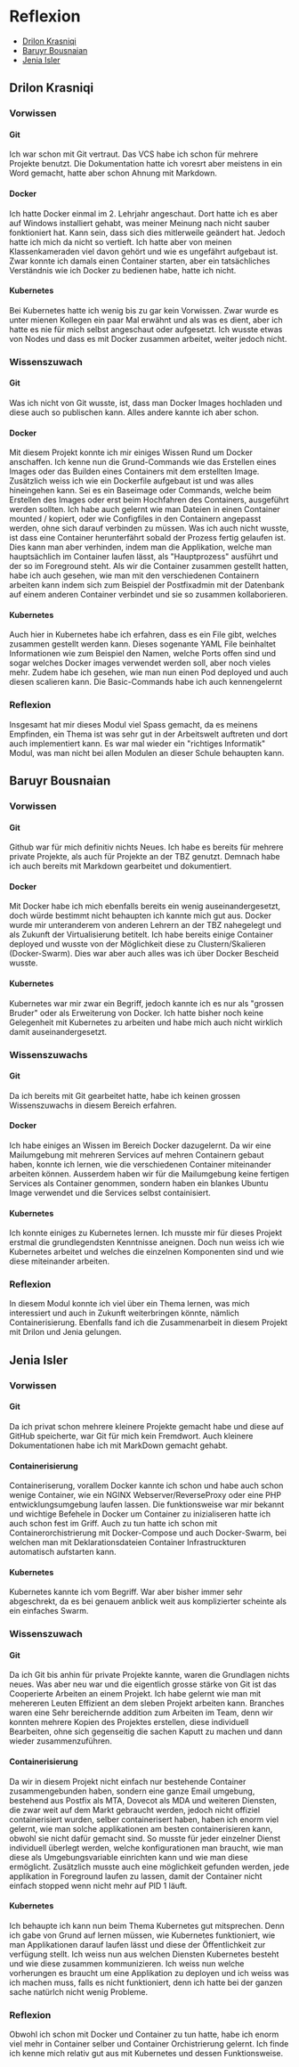# Reflexion
- [Drilon Krasniqi](#Drilon-Krasniqi)
- [Baruyr Bousnaian](#Baruyr-Bousnaian)
- [Jenia Isler](#Jenia-Isler)

## Drilon Krasniqi

### Vorwissen

#### Git
Ich war schon mit Git vertraut. Das VCS habe ich schon für mehrere Projekte benutzt. Die Dokumentation hatte ich voresrt aber meistens in ein Word gemacht, hatte aber schon Ahnung mit Markdown.

#### Docker
Ich hatte Docker einmal im 2. Lehrjahr angeschaut. Dort hatte ich es aber auf Windows installiert gehabt, was meiner Meinung nach nicht sauber fonktioniert hat. Kann sein, dass sich dies mitlerweile geändert hat. Jedoch hatte ich mich da nicht so vertieft. Ich hatte aber von meinen Klassenkameraden viel davon gehört und wie es ungefährt aufgebaut ist. 
Zwar konnte ich damals einen Container starten, aber ein tatsächliches Verständnis wie ich Docker zu bedienen habe, hatte ich nicht.

#### Kubernetes
Bei Kubernetes hatte ich wenig bis zu gar kein Vorwissen. Zwar wurde es unter mienen Kollegen ein paar Mal erwähnt und als was es dient, aber ich hatte es nie für mich selbst angeschaut oder aufgesetzt. Ich wusste etwas von Nodes und dass es mit Docker zusammen arbeitet, weiter jedoch nicht.

### Wissenszuwach

#### Git
Was ich nicht von Git wusste, ist, dass man Docker Images hochladen und diese auch so publischen kann. Alles andere kannte ich aber schon.

#### Docker
Mit diesem Projekt konnte ich mir einiges Wissen Rund um Docker anschaffen. Ich kenne nun die Grund-Commands wie das Erstellen eines Images oder das Builden eines Containers mit dem erstellten Image. Zusätzlich weiss ich wie ein Dockerfile aufgebaut ist und was alles hineingehen kann. Sei es ein Baseimage oder Commands, welche beim Erstellen des Images oder erst beim Hochfahren des Containers, ausgeführt werden sollten. Ich habe auch gelernt wie man Dateien in einen Container mounted / kopiert, oder wie Configfiles in den Containern angepasst werden, ohne sich darauf verbinden zu müssen. Was ich auch nicht wusste, ist dass eine Container herunterfährt sobald der Prozess fertig gelaufen ist. Dies kann man aber verhinden, indem man die Applikation, welche man hauptsächlich im Container laufen lässt, als "Hauptprozess" ausführt und der so im Foreground steht. Als wir die Container zusammen gestellt hatten, habe ich auch gesehen, wie man mit den verschiedenen Containern arbeiten kann indem sich zum Beispiel der Postfixadmin mit der Datenbank auf einem anderen Container verbindet und sie so zusammen kollaborieren.

#### Kubernetes
Auch hier in Kubernetes habe ich erfahren, dass es ein File gibt, welches zusammen gestellt werden kann. Dieses sogenante YAML File beinhaltet Informationen wie zum Beispiel den Namen, welche Ports offen sind und sogar welches Docker images verwendet werden soll, aber noch vieles mehr. Zudem habe ich gesehen, wie man nun einen Pod deployed und auch diesen scalieren kann. Die Basic-Commands habe ich auch kennengelernt

### Reflexion
Insgesamt hat mir dieses Modul viel Spass gemacht, da es meinens Empfinden, ein Thema ist was sehr gut in der Arbeitswelt auftreten und dort auch implementiert kann. Es war mal wieder ein "richtiges Informatik" Modul, was man nicht bei allen Modulen an dieser Schule behaupten kann.

## Baruyr Bousnaian

### Vorwissen

#### Git
Github war für mich definitiv nichts Neues. Ich habe es bereits für mehrere private Projekte, als auch für Projekte an der TBZ genutzt. Demnach habe ich auch bereits mit Markdown gearbeitet und dokumentiert.
#### Docker
Mit Docker habe ich mich ebenfalls bereits ein wenig auseinandergesetzt, doch würde bestimmt nicht behaupten ich kannte mich gut aus. Docker wurde mir unteranderem von anderen Lehrern an der TBZ nahegelegt und als Zukunft der Virtualisierung betitelt. Ich habe bereits einige Container deployed und wusste von der Möglichkeit diese zu Clustern/Skalieren (Docker-Swarm). Dies war aber auch alles was ich über Docker Bescheid wusste.
#### Kubernetes
Kubernetes war mir zwar ein Begriff, jedoch kannte ich es nur als "grossen Bruder" oder als Erweiterung von Docker. Ich hatte bisher noch keine Gelegenheit mit Kubernetes zu arbeiten und habe mich auch nicht wirklich damit auseinandergesetzt.


### Wissenszuwachs

#### Git
Da ich bereits mit Git gearbeitet hatte, habe ich keinen grossen Wissenszuwachs in diesem Bereich erfahren.
#### Docker
Ich habe einiges an Wissen im Bereich Docker dazugelernt. Da wir eine Mailumgebung mit mehreren Services auf mehren Containern gebaut haben, konnte ich lernen, wie die verschiedenen Container miteinander arbeiten können. Ausserdem haben wir für die Mailumgebung keine fertigen Services als Container genommen, sondern haben ein blankes Ubuntu Image verwendet und die Services selbst containisiert. 
#### Kubernetes
Ich konnte einiges zu Kubernetes lernen. Ich musste mir für dieses Projekt erstmal die grundlegendsten Kenntnisse aneignen. Doch nun weiss ich wie Kubernetes arbeitet und welches die einzelnen Komponenten sind und wie diese miteinander arbeiten.


### Reflexion
In diesem Modul konnte ich viel über ein Thema lernen, was mich interessiert und auch in Zukunft weiterbringen könnte, nämlich Containerisierung. Ebenfalls fand ich die Zusammenarbeit in diesem Projekt mit Drilon und Jenia gelungen.


## Jenia Isler

### Vorwissen
#### Git
Da ich privat schon mehrere kleinere Projekte gemacht habe und diese auf GitHub speicherte, war Git für mich kein Fremdwort. Auch kleinere Dokumentationen habe ich mit MarkDown gemacht gehabt.
#### Containerisierung
Containeriserung, vorallem Docker kannte ich schon und habe auch schon wenige Container, wie ein NGINX Webserver/ReverseProxy oder eine PHP entwicklungsumgebung laufen lassen. Die funktionsweise war mir bekannt und wichtige Befehele in Docker um Container zu inizialiseren hatte ich auch schon fest im Griff. Auch zu tun hatte ich schon mit Containerorchistrierung mit Docker-Compose und auch Docker-Swarm, bei welchen man mit Deklarationsdateien Container Infrastruckturen automatisch aufstarten kann. 
#### Kubernetes
Kubernetes kannte ich vom Begriff. War aber bisher immer sehr abgeschrekt, da es bei genauem anblick weit aus komplizierter scheinte als ein einfaches Swarm.



### Wissenszuwach

#### Git
Da ich Git bis anhin für private Projekte kannte, waren die Grundlagen nichts neues. Was aber neu war und die eigentlich grosse stärke von Git ist das Cooperierte Arbeiten an einem Projekt. Ich habe gelernt wie man mit mehereren Leuten Effizient an dem sleben Projekt arbeiten kann. Branches waren eine Sehr bereichernde addition zum Arbeiten im Team, denn wir konnten mehrere Kopien des Projektes erstellen, diese individuell Bearbeiten, ohne sich gegenseitig die sachen Kaputt zu machen und dann wieder zusammenzuführen.
#### Containerisierung
Da wir in diesem Projekt nicht einfach nur bestehende Container zusammengebunden haben, sondern eine ganze Email umgebung, bestehend aus Postfix als MTA, Dovecot als MDA und weiteren Diensten, die zwar weit auf dem Markt gebraucht werden, jedoch nicht offiziel containerisiert wurden, selber containerisert haben, haben ich enorm viel gelernt, wie man solche applikationen am besten containerisieren kann, obwohl sie nicht dafür gemacht sind. So musste für jeder einzelner Dienst individuell überlegt werden, welche konfigurationen man braucht, wie man diese als Umgebungsvariable einrichten kann und wie man diese ermöglicht. Zusätzlich musste auch eine möglichkeit gefunden werden, jede applikation in Foreground laufen zu lassen, damit der Container nicht einfach stopped wenn nicht mehr auf PID 1 läuft.

#### Kubernetes
Ich behaupte ich kann nun beim Thema Kubernetes gut mitsprechen. Denn ich gabe von Grund auf lernen müssen, wie Kubernetes funktioniert, wie man Applikationen darauf laufen lässt und diese der Öffentlichkeit zur verfügung stellt. Ich weiss nun aus welchen Diensten Kubernetes besteht und wie diese zusammen kommunizieren. Ich weiss nun welche vorherungen es braucht um eine Applikation zu deployen und ich weiss was ich machen muss, falls es nicht funktioniert, denn ich hatte bei der ganzen sache natürlch nicht wenig Probleme. 

### Reflexion
Obwohl ich schon mit Docker und Container zu tun hatte, habe ich enorm viel mehr in Container selber und Container Orchistrierung gelernt. Ich finde ich kenne mich relativ gut aus mit Kubernetes und dessen Funktionsweise. 
